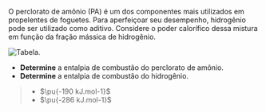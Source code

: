 O perclorato de amônio (PA) é um dos componentes mais utilizados em propelentes de foguetes. Para aperfeiçoar seu desempenho, hidrogênio pode ser utilizado como aditivo. Considere o poder calorífico dessa mistura em função da fração mássica de hidrogênio.

![Tabela.](2A31-1P.svg)

- **Determine** a entalpia de combustão do perclorato de amônio.
- **Determine** a entalpia de combustão do hidrogênio.

> - $\pu{-190 kJ.mol-1}$
> - $\pu{-286 kJ.mol-1}$
